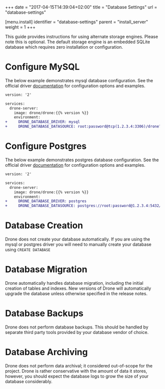 +++
date = "2017-04-15T14:39:04+02:00"
title = "Database Settings"
url = "database-settings"

[menu.install]
  identifier = "database-settings"
  parent = "install_server"
  weight = 1
+++

This guide provides instructions for using alternate storage engines. Please note this is optional. The default storage engine is an embedded SQLite database which requires zero installation or configuration.

# Configure MySQL

The below example demonstrates mysql database configuration. See the official driver [documentation](https://github.com/go-sql-driver/mysql#dsn-data-source-name) for configuration options and examples.

```diff
version: '2'

services:
  drone-server:
    image: drone/drone:{{% version %}}
    environment:
+     DRONE_DATABASE_DRIVER: mysql
+     DRONE_DATABASE_DATASOURCE: root:password@tcp(1.2.3.4:3306)/drone?parseTime=true
```

# Configure Postgres

The below example demonstrates postgres database configuration. See the official driver [documentation](https://www.postgresql.org/docs/current/static/libpq-connect.html#LIBPQ-CONNSTRING) for configuration options and examples.

```diff
version: '2'

services:
  drone-server:
    image: drone/drone:{{% version %}}
    environment:
+     DRONE_DATABASE_DRIVER: postgres
+     DRONE_DATABASE_DATASOURCE: postgres://root:password@1.2.3.4:5432/postgres?sslmode=disable
```

# Database Creation

Drone does not create your database automatically. If you are using the mysql or postgres driver you will need to manually create your database using `CREATE DATABASE`

# Database Migration

Drone automatically handles database migration, including the initial creation of tables and indexes. New versions of Drone will automatically upgrade the database unless otherwise specified in the release notes.

# Database Backups

Drone does not perform database backups. This should be handled by separate third party tools provided by your database vendor of choice.

# Database Archiving

Drone does not perform data archival; it considered out-of-scope for the project. Drone is rather conservative with the amount of data it stores, however, you should expect the database logs to grow the size of your database considerably.
